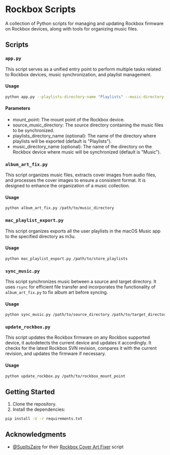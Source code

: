 # Rockbox Scripts

A collection of Python scripts for managing and updating Rockbox firmware on Rockbox devices, along with tools for organizing music files.

## Scripts

### `app.py`

This script serves as a unified entry point to perform multiple tasks related to Rockbox devices, music synchronization, and playlist management.

#### Usage

```bash
python app.py --playlists-directory-name "Playlists" --music-directory-name "Music" /path/to/rockbox_mount /path/to/music
```

#### Parameters

- mount_point: The mount point of the Rockbox device.
- source_music_directory: The source directory containing the music files to be synchronized.
- playlists_directory_name (optional): The name of the directory where playlists will be exported (default is "Playlists").
- music_directory_name (optional): The name of the directory on the Rockbox device where music will be synchronized (default is "Music").

### `album_art_fix.py`

This script organizes music files, extracts cover images from audio files, and processes the cover images to ensure a consistent format. It is designed to enhance the organization of a music collection.

#### Usage

```bash
python album_art_fix.py /path/to/music_directory
```

### `mac_playlist_export.py`

This script organizes exports all the user playlists in the macOS Music app to the specified directory as m3u.

#### Usage

```bash
python mac_playlist_export.py /path/to/store_playlists
```

### `sync_music.py`

This script synchronizes music between a source and target directory. It uses `rsync` for efficient file transfer and incorporates the functionality of `album_art_fix.py` to fix album art before syncing.

#### Usage

```bash
python sync_music.py /path/to/source_directory /path/to/target_directory
```

### `update_rockbox.py`

This script updates the Rockbox firmware on any Rockbox supported device, it autodetects the current device and updates it accordingly. It checks for the latest Rockbox SVN revision, compares it with the current revision, and updates the firmware if necessary.

#### Usage

```bash
python update_rockbox.py /path/to/rockbox_mount_point
```

## Getting Started

1. Clone the repository.
1. Install the dependencies:
```bash
pip install -U -r requirements.txt
```

## Acknowledgments

- [@SupItsZaire](https://github.com/SupItsZaire) for their [Rockbox Cover Art Fixer](https://github.com/SupItsZaire/rockbox-cover-art-fixer) script

